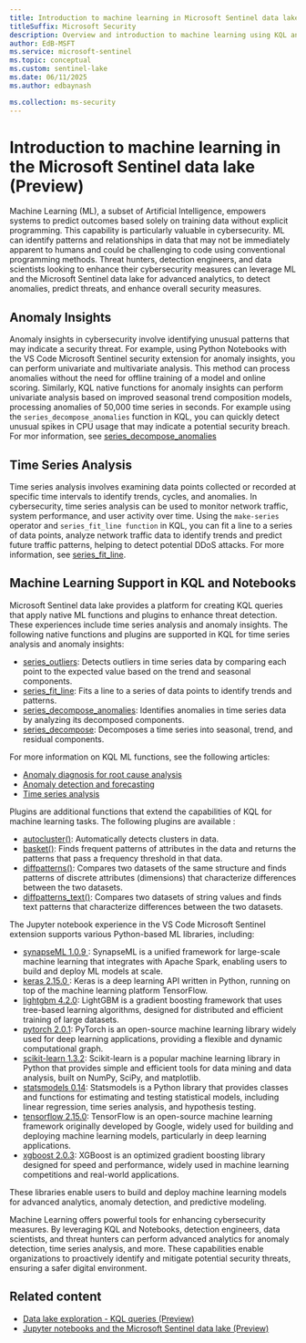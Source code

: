 ```yaml
---  
title: Introduction to machine learning in Microsoft Sentinel data lake (Preview)
titleSuffix: Microsoft Security  
description: Overview and introduction to machine learning using KQL and Jupyter notebooks in the Microsoft Sentinel data lake.
author: EdB-MSFT  
ms.service: microsoft-sentinel  
ms.topic: conceptual
ms.custom: sentinel-lake
ms.date: 06/11/2025
ms.author: edbaynash  

ms.collection: ms-security  
---  
```


# Introduction to machine learning in the Microsoft Sentinel data lake (Preview)

Machine Learning (ML), a subset of Artificial Intelligence, empowers systems to predict outcomes based solely on training data without explicit programming. This capability is particularly valuable in cybersecurity. ML can identify patterns and relationships in data that may not be immediately apparent to humans and could be challenging to code using conventional programming methods. Threat hunters, detection engineers, and data scientists looking to enhance their cybersecurity measures can leverage ML and the Microsoft Sentinel data lake for advanced analytics, to detect anomalies, predict threats, and enhance overall security measures.

## Anomaly Insights

Anomaly insights in cybersecurity involve identifying unusual patterns that may indicate a security threat. For example, using Python Notebooks with the VS Code Microsoft Sentinel security extension for anomaly insights, you can perform univariate and multivariate analysis. This method can process anomalies without the need for offline training of a model and online scoring. Similarly, KQL native functions for anomaly insights can perform univariate analysis based on improved seasonal trend composition models, processing anomalies of 50,000 time series in seconds. For example using the `series_decompose_anomalies` function in KQL, you can quickly detect unusual spikes in CPU usage that may indicate a potential security breach. For mor information, see [series_decompose_anomalies](/kusto/query/series-decompose-anomalies-function?view=microsoft-sentinel)  

## Time Series Analysis
Time series analysis involves examining data points collected or recorded at specific time intervals to identify trends, cycles, and anomalies. In cybersecurity, time series analysis can be used to monitor network traffic, system performance, and user activity over time. Using the `make-series` operator and `series_fit_line function` in KQL, you can fit a line to a series of data points, analyze network traffic data to identify trends and predict future traffic patterns, helping to detect potential DDoS attacks. For more information, see [series_fit_line](/kusto/query/series-fit-line-function?view=microsoft-sentinel).

## Machine Learning Support in KQL and Notebooks

Microsoft Sentinel data lake provides a platform for creating KQL queries that apply native ML functions and plugins to enhance threat detection. These experiences include time series analysis and anomaly insights. The following native functions and plugins are supported in KQL for time series analysis and anomaly insights:
+ [series_outliers](/kusto/query/series-outliers-function?view=microsoft-sentinel): Detects outliers in time series data by comparing each point to the expected value based on the trend and seasonal components.
+ [series_fit_line](/kusto/query/series-fit-line-function): Fits a line to a series of data points to identify trends and patterns.
+ [series_decompose_anomalies](/kusto/query/series-decompose-anomalies-function): Identifies anomalies in time series data by analyzing its decomposed components.
+ [series_decompose](/kusto/query/series-decompose-function): Decomposes a time series into seasonal, trend, and residual components.

For more information on KQL ML functions, see the following articles:
+ [Anomaly diagnosis for root cause analysis](/kusto/query/anomaly-diagnosis?view=microsoft-sentinel)
+ [Anomaly detection and forecasting](/kusto/query/anomaly-detection?view=microsoft-sentinel)
+ [Time series analysis](/kusto/query/time-series-analysis?view=microsoft-sentinel)

Plugins are additional functions that extend the capabilities of KQL for machine learning tasks. The following plugins are available : 

+ [autocluster()](/kusto/query/autocluster-plugin): Automatically detects clusters in data. 
+ [basket()](/kusto/query/basket-plugin): Finds frequent patterns of attributes in the data and returns the patterns that pass a frequency threshold in that data.
+ [diffpatterns()](/kusto/query/diffpatterns-plugin): Compares two datasets of the same structure and finds patterns of discrete attributes (dimensions) that characterize differences between the two datasets.
+ [diffpatterns_text()](/kusto/query/diffpatterns-text-plugin): Compares two datasets of string values and finds text patterns that characterize differences between the two datasets.


The Jupyter notebook experience in the VS Code Microsoft Sentinel extension supports various Python-based ML libraries, including:

+ [synapseML 1.0.9 ](https://pypi.org/project/synapseml/1.0.9): SynapseML is a unified framework for large-scale machine learning that integrates with Apache Spark, enabling users to build and deploy ML models at scale.
+ [keras 2.15.0 ](https://pypi.org/project/keras/2.15.0 ): Keras is a deep learning API written in Python, running on top of the machine learning platform TensorFlow.
+ [lightgbm 4.2.0](https://pypi.org/project/lightgbm/4.2.0): LightGBM is a gradient boosting framework that uses tree-based learning algorithms, designed for distributed and efficient training of large datasets.
+ [pytorch 2.0.1](https://pypi.org/project/torch/2.0.1): PyTorch is an open-source machine learning library widely used for deep learning applications, providing a flexible and dynamic computational graph.
+ [scikit-learn 1.3.2](https://pypi.org/project/scikit-learn/1.3.2): Scikit-learn is a popular machine learning library in Python that provides simple and efficient tools for data mining and data analysis, built on NumPy, SciPy, and matplotlib.
+ [statsmodels 0.14](https://pypi.org/project/statsmodels/0.14): Statsmodels is a Python library that provides classes and functions for estimating and testing statistical models, including linear regression, time series analysis, and hypothesis testing.
+ [tensorflow 2.15.0](https://pypi.org/project/tensorflow/2.15.0): TensorFlow is an open-source machine learning framework originally developed by Google, widely used for building and deploying machine learning models, particularly in deep learning applications.
+ [xgboost 2.0.3](https://pypi.org/project/xgboost/2.0.3): XGBoost is an optimized gradient boosting library designed for speed and performance, widely used in machine learning competitions and real-world applications.



These libraries enable users to build and deploy machine learning models for advanced analytics, anomaly detection, and predictive modeling.

Machine Learning offers powerful tools for enhancing cybersecurity measures. By leveraging KQL and Notebooks, detection engineers, data scientists, and threat hunters can perform advanced analytics for anomaly detection, time series analysis, and more. These capabilities enable organizations to proactively identify and mitigate potential security threats, ensuring a safer digital environment.

## Related content

- [Data lake exploration - KQL queries (Preview)](kql-queries.md)
- [Jupyter notebooks and the Microsoft Sentinel data lake (Preview)](/spark-notebooks.md)